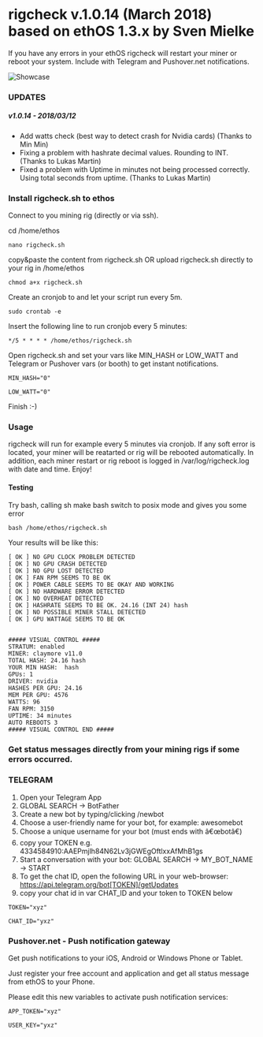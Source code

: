 # rigcheck v.1.0.14 (March 2018) based on ethOS 1.3.x by Sven Mielke #
  
If you have any errors in your ethOS rigcheck will restart your miner or reboot your system.
Include with Telegram and Pushover.net notifications. 

![Showcase](https://i.imgur.com/UIWksVN.jpg)

### UPDATES ###
##### v1.0.14 - 2018/03/12 #####
+ Add watts check (best way to detect crash for Nvidia cards) (Thanks to Min Min)
+ Fixing a problem with hashrate decimal values. Rounding to INT. (Thanks to Lukas Martin)
+ Fixed a problem with Uptime in minutes not being processed correctly. Using total seconds from uptime. (Thanks to Lukas Martin)

### Install rigcheck.sh to ethos ###

Connect to you mining rig (directly or via ssh).
 
cd /home/ethos

```nano rigcheck.sh```

copy&paste the content from rigcheck.sh OR upload rigcheck.sh directly to your rig in /home/ethos

```chmod a+x rigcheck.sh```

Create an cronjob to and let your script run every 5m.

```sudo crontab -e```

Insert the following line to run cronjob every 5 minutes:

```*/5 * * * * /home/ethos/rigcheck.sh```

Open rigcheck.sh and set your vars like MIN_HASH or LOW_WATT and Telegram or Pushover vars (or booth) to get instant notifications.

``` MIN_HASH="0" ```

``` LOW_WATT="0" ```

Finish :-)


### Usage ###

rigcheck will run for example every 5 minutes via cronjob. If any soft error is located, your miner will be reatarted or rig will be 
rebooted automatically. 
In addition, each miner restart or rig reboot is logged in /var/log/rigcheck.log with date and time.
Enjoy!
  
#### Testing #### 
Try bash, calling sh make bash switch to posix mode and gives you some error

``` bash /home/ethos/rigcheck.sh ```

Your results will be like this:
``` 
[ OK ] NO GPU CLOCK PROBLEM DETECTED
[ OK ] NO GPU CRASH DETECTED
[ OK ] NO GPU LOST DETECTED
[ OK ] FAN RPM SEEMS TO BE OK
[ OK ] POWER CABLE SEEMS TO BE OKAY AND WORKING
[ OK ] NO HARDWARE ERROR DETECTED
[ OK ] NO OVERHEAT DETECTED
[ OK ] HASHRATE SEEMS TO BE OK. 24.16 (INT 24) hash
[ OK ] NO POSSIBLE MINER STALL DETECTED
[ OK ] GPU WATTAGE SEEMS TO BE OK


##### VISUAL CONTROL #####
STRATUM: enabled
MINER: claymore v11.0
TOTAL HASH: 24.16 hash
YOUR MIN HASH:  hash
GPUs: 1
DRIVER: nvidia
HASHES PER GPU: 24.16
MEM PER GPU: 4576
WATTS: 96
FAN RPM: 3150
UPTIME: 34 minutes
AUTO REBOOTS 3
##### VISUAL CONTROL END #####
```



### Get status messages directly from your mining rigs if some errors occurred. ###

### TELEGRAM ###
1. Open your Telegram App
2. GLOBAL SEARCH -> BotFather
3. Create a new bot by typing/clicking /newbot
4. Choose a user-friendly name for your bot, for example: awesomebot
5. Choose a unique username for your bot (must ends with â€œbotâ€)
6. copy your TOKEN e.g. 4334584910:AAEPmjlh84N62Lv3jGWEgOftlxxAfMhB1gs
7. Start a conversation with your bot: GLOBAL SEARCH -> MY_BOT_NAME -> START
8. To get the chat ID, open the following URL in your web-browser: https://api.telegram.org/bot[TOKEN]/getUpdates
9. copy your chat id in var CHAT_ID and your token to TOKEN below

``` TOKEN="xyz" ```

``` CHAT_ID="yxz" ```



### Pushover.net - Push notification gateway ###

Get push notifications to your iOS, Android or Windows Phone or Tablet.

Just register your free account and application and get all status message from ethOS to your Phone.

Please edit this new variables to activate push notification services: 

``` APP_TOKEN="xyz" ```

``` USER_KEY="yxz" ```


